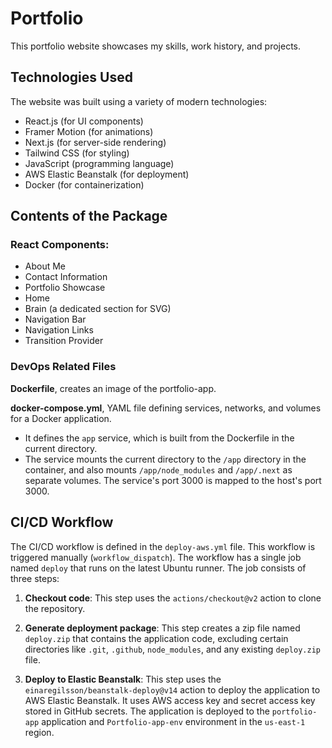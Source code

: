 # Portfolio

This portfolio website showcases my skills, work history, and projects.

## Technologies Used
The website was built using a variety of modern technologies:
  - React.js (for UI components)
  - Framer Motion (for animations)
  - Next.js (for server-side rendering)
  - Tailwind CSS (for styling)
  - JavaScript (programming language)
  - AWS Elastic Beanstalk (for deployment)
  - Docker (for containerization)

## Contents of the Package
### React Components:
  - About Me
  - Contact Information
  - Portfolio Showcase
  - Home
  - Brain (a dedicated section for SVG)
  - Navigation Bar
  - Navigation Links
  - Transition Provider

### DevOps Related Files
**Dockerfile**, creates an image of the portfolio-app.

**docker-compose.yml**, YAML file defining services, networks, and volumes for a Docker application. 
- It defines the `app` service, which is built from the Dockerfile in the current directory. 
- The service mounts the current directory to the `/app` directory in the container, and also mounts `/app/node_modules` and `/app/.next` as separate volumes. The service's port 3000 is mapped to the host's port 3000.

## CI/CD Workflow

The CI/CD workflow is defined in the `deploy-aws.yml` file. 
This workflow is triggered manually (`workflow_dispatch`). The workflow has a single job named `deploy` that runs on the latest Ubuntu runner. The job consists of three steps:

1. **Checkout code**: This step uses the `actions/checkout@v2` action to clone the repository.

2. **Generate deployment package**: This step creates a zip file named `deploy.zip` that contains the application code, excluding certain directories like `.git`, `.github`, `node_modules`, and any existing `deploy.zip` file.

3. **Deploy to Elastic Beanstalk**: This step uses the `einaregilsson/beanstalk-deploy@v14` action to deploy the application to AWS Elastic Beanstalk. It uses AWS access key and secret access key stored in GitHub secrets. The application is deployed to the `portfolio-app` application and `Portfolio-app-env` environment in the `us-east-1` region.